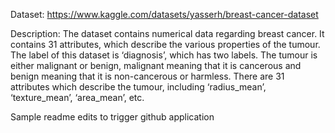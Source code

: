 Dataset: https://www.kaggle.com/datasets/yasserh/breast-cancer-dataset


Description: The dataset contains numerical data regarding breast cancer. It contains 31 attributes, which describe the various properties of the tumour. The label of this dataset is ‘diagnosis’, which has two labels. The tumour is either malignant or benign, malignant meaning that it is cancerous and benign meaning that it is non-cancerous or harmless. There are 31 attributes which describe the tumour, including ‘radius_mean’, ‘texture_mean’, ‘area_mean’, etc.


Sample readme edits to trigger github application
